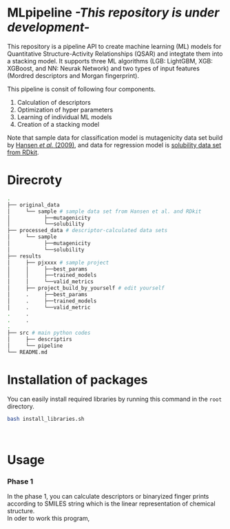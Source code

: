 # MLpipeline *-This repository is under development-*
This repository is a pipeline API to create machine learning (ML) models for Quantitative Structure-Activity Relationships (QSAR) and integtate them into a stacking model. It supports three ML algorithms (LGB: LightGBM, XGB: XGBoost, and NN: Neurak Network) and two types of input features (Mordred descriptors and Morgan fingerprint).  

This pipeline is consit of following four components.  
1. Calculation of descriptors  
2. Optimization of hyper parameters  
3. Learning of individual ML models   
4. Creation of a stacking model  

Note that sample data for classification model is mutagenicity data set build by [Hansen *et al.* (2009)](https://pubs.acs.org/doi/10.1021/ci900161g), and data for regression model is [solubility data set from RDkit](https://github.com/rdkit/rdkit/tree/master/Docs/Book/data).  

# Direcroty
```bash
.
├── original_data
│     └── sample # sample data set from Hansen et al. and RDkit
│           ├──mutagenicity
│           └──solubility
├── processed_data # descriptor-calculated data sets
│     └── sample
│           ├──mutagenicity
│           └──solubility
├── results
│     ├── pjxxxx # sample project
│     │     ├──best_params
│     │     ├──trained_models
│     │     └──valid_metrics
│     ├── project_build_by_yourself # edit yourself
│     .     ├──best_params
│     .     ├──trained_models
│     .     └──valid_metric 
.     .
.     .
.     
├── src # main python codes
│     ├── descriptirs
│     └── pipeline
└── README.md
```

# Installation of packages
You can easily install required libraries by running this command in the ```root``` directory.  
```bash
bash install_libraries.sh
```

<br>

# Usage
### Phase 1
In the phase 1, you can calculate descriptors or binaryized finger prints according to SMILES string which is the linear representation of chemical structure.  
In oder to work this program, 